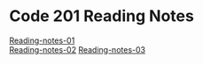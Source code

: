 # Code 201 Reading Notes

[Reading-notes-01](reading-notes.md)  
[Reading-notes-02]()
[Reading-notes-03](reading-notes03.md)
